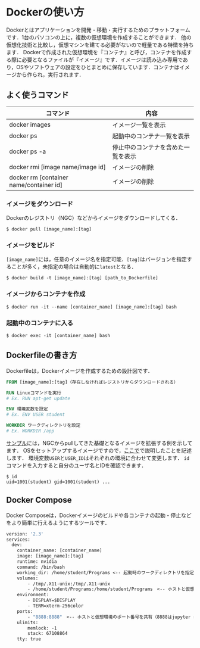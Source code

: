 # Dockerの使い方

Dockerとはアプリケーションを開発・移動・実行するためのプラットフォームです．1台のパソコンの上に，複数の仮想環境を作成することができます． 他の仮想化技術と比較し，仮想マシンを建てる必要がないので軽量である特徴を持ちます． Dockerで作成された仮想環境を『コンテナ』と呼び，コンテナを作成する際に必要となるファイルが『イメージ』です．イメージは読み込み専用であり，OSやソフトウェアの設定をひとまとめに保存しています．コンテナはイメージから作られ，実行されます．

## よく使うコマンド

|  コマンド  |  内容  |
| ---- | ---- |
|  docker images  |  イメージ一覧を表示  |
|  docker ps |  起動中のコンテナ一覧を表示 |
|  docker ps -a |  停止中のコンテナを含めた一覧を表示 |
|  docker rmi [image name/image id] |  イメージの削除 |
|  docker rm [container name/container id] |  イメージの削除 |

### イメージをダウンロード

Dockerのレジストリ（NGC）などからイメージをダウンロードしてくる．

```
$ docker pull [image_name]:[tag]
```

### イメージをビルド

`[image_name]`には，任意のイメージ名を指定可能．`[tag]`はバージョンを指定することが多く，未指定の場合は自動的に`latest`となる．

```
$ docker build -t [image_name]:[tag] [path_to_Dockerfile]
```

### イメージからコンテナを作成

```
$ docker run -it --name [container_name] [image_name]:[tag] bash
```

### 起動中のコンテナに入る

```
$ docker exec -it [container_name] bash
```

## Dockerfileの書き方

Dockerfileは，Dockerイメージを作成するための設計図です．

```Dockerfile
FROM [image_name]:[tag]（存在しなければレジストリからダウンロードされる）

RUN Linuxコマンドを実行
# Ex. RUN apt-get update

ENV 環境変数を設定
# Ex. ENV USER student

WORKDIR ワークディレクトリを設定
# Ex. WORKDIR /app
```

[サンプル](docker/Dockerfile)には，NGCからpullしてきた基礎となるイメージを拡張する例を示してます．
OSをセットアップするイメージですので，[ここで](ubuntu_install.md)で説明したことを記述します．
環境変数`USER`と`USER_ID`はそれぞれの環境に合わせて変更します．
`id`コマンドを入力すると自分のユーザ名とIDを確認できます．

```
$ id
uid=1001(student) gid=1001(student) ...
```

## Docker Compose

Docker Composeは，Dockerイメージのビルドや各コンテナの起動・停止などをより簡単に行えるようにするツールです．

```Dockerfile
version: '2.3'
services:
  dev:
    container_name: [container_name]
    image: [image_name]:[tag]
    runtime: nvidia
    command: /bin/bash 
    working_dir: /home/student/Programs <-- 起動時のワークディレクトリを指定
    volumes:
        - /tmp/.X11-unix:/tmp/.X11-unix
        - /home/student/Programs:/home/student/Programs　<-- ホストと仮想環境のディレクトリを共有
    environment:
        - DISPLAY=$DISPLAY
        - TERM=xterm-256color
    ports:
        - "8888:8888"　<-- ホストと仮想環境のポート番号を共有（8888はjupyter notebookのポート番号）
    ulimits:
        memlock: -1
        stack: 67108864
    tty: true
```
